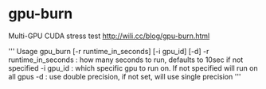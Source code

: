 # gpu-burn
Multi-GPU CUDA stress test
http://wili.cc/blog/gpu-burn.html

'''
Usage gpu_burn [-r runtime_in_seconds] [-i gpu_id] [-d]
	-r runtime_in_seconds : how many seconds to run, defaults to 10sec if not specified
	-i gpu_id : which specific gpu to run on. If not specified will run on all gpus
	-d : use double precision, if not set, will use single precision
'''


